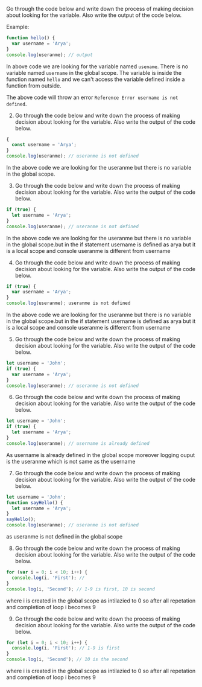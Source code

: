 Go through the code below and write down the process of making decision about looking for the variable. Also write the output of the code below.

Example:

```js
function hello() {
  var username = 'Arya';
}
console.log(useranme); // output
```

In above code we are looking for the variable named `usename`. There is no variable named `username` in the global scope. The variable is inside the function named `hello` and we can't access the variable defined inside a function from outside.

The above code will throw an error `Reference Error username is not defined`.

2. Go through the code below and write down the process of making decision about looking for the variable. Also write the output of the code below.

```js
{
  const username = 'Arya';
}
console.log(useranme); // useranme is not defined
```
In the above code we are looking for the useranme but there is no variable in the global scope. 

3. Go through the code below and write down the process of making decision about looking for the variable. Also write the output of the code below.

```js
if (true) {
  let username = 'Arya';
}
console.log(useranme); // useranme is not defined

```
In the above code we are looking for the useranme but there is no variable in the global scope.but in the if statement username is defined as arya but it is a local scope and console useranme is different from username

4. Go through the code below and write down the process of making decision about looking for the variable. Also write the output of the code below.

```js
if (true) {
  var username = 'Arya';
}
console.log(useranme); useranme is not defined
```
In the above code we are looking for the useranme but there is no variable in the global scope.but in the if statement username is defined as arya but it is a local scope and console useranme is different from username

5. Go through the code below and write down the process of making decision about looking for the variable. Also write the output of the code below.

```js
let username = 'John';
if (true) {
  var username = 'Arya';
}
console.log(useranme); // useranme is not defined 
```

6. Go through the code below and write down the process of making decision about looking for the variable. Also write the output of the code below.

```js
let username = 'John';
if (true) {
  let username = 'Arya';
}
console.log(useranme); // username is already defined 

```

As username is already defined in the global scope moreover logging ouput is the useranme which is not same as the username

7. Go through the code below and write down the process of making decision about looking for the variable. Also write the output of the code below.

```js
let username = 'John';
function sayHello() {
  let username = 'Arya';
}
sayHello();
console.log(useranme); // useranme is not defined
```
as useranme is not defined in the global scope 

8. Go through the code below and write down the process of making decision about looking for the variable. Also write the output of the code below.

```js
for (var i = 0; i < 10; i++) {
  console.log(i, 'First'); // 
}
console.log(i, 'Second'); // 1-9 is first, 10 is second

```
where i is created in the global scope as intilazied to 0 so after all repetation and completion of loop i becomes 9 

9. Go through the code below and write down the process of making decision about looking for the variable. Also write the output of the code below.

```js
for (let i = 0; i < 10; i++) {
  console.log(i, 'First'); // 1-9 is first
}
console.log(i, 'Second'); // 10 is the second
```
where i is created in the global scope as intilazied to 0 so after all repetation and completion of loop i becomes 9
